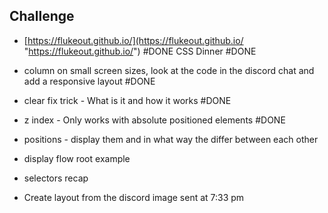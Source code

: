

## Challenge
- [https://flukeout.github.io/](https://flukeout.github.io/ "https://flukeout.github.io/") #DONE 
CSS Dinner #DONE 

- column on small screen sizes, look at the code in the discord chat and add a responsive layout #DONE 
- clear fix trick - What is it and how it works #DONE 
- z index - Only works with absolute positioned elements #DONE 
- positions - display them and in what way the differ between each other
- display flow root example
- selectors recap
- Create layout from the discord image sent at 7:33 pm

